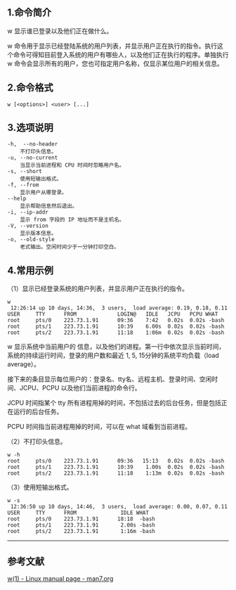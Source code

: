 ## 1.命令简介
w 显示谁已登录以及他们正在做什么。

w 命令用于显示已经登陆系统的用户列表，并显示用户正在执行的指令。执行这个命令可得知目前登入系统的用户有哪些人，以及他们正在执行的程序。单独执行 w 命令会显示所有的用户，您也可指定用户名称，仅显示某位用户的相关信息。

## 2.命令格式
```shell
w [<options>] <user> [...]
```

## 3.选项说明
```
-h,  --no-header
	不打印头信息。
-u, --no-current
	当显示当前进程和 CPU 时间时忽略用户名。
-s, --short
	使用短输出格式。
-f, --from
	显示用户从哪登录。
--help
	显示帮助信息然后退出。
-i, --ip-addr
	显示 from 字段的 IP 地址而不是主机名。
-V, --version
	显示版本信息。
-o, --old-style
	老式输出。空闲时间少于一分钟打印空白。
```

## 4.常用示例
（1）显示已经登录系统的用户列表，并显示用户正在执行的指令。
```shell
w
 12:26:14 up 10 days, 14:36,  3 users,  load average: 0.19, 0.18, 0.11
USER     TTY      FROM             LOGIN@   IDLE   JCPU   PCPU WHAT
root     pts/0    223.73.1.91      09:36    7:42   0.02s  0.02s -bash
root     pts/1    223.73.1.91      10:39    6.00s  0.02s  0.02s -bash
root     pts/2    223.73.1.91      11:18    1:06m  0.02s  0.02s -bash
```
w 显示系统中当前用户的 信息，以及他们的进程。第一行中依次显示当前时间，系统的持续运行时间，登录的用户数和最近 1, 5, 15分钟的系统平均负载（load average）。

接下来的条目显示每位用户的：登录名、tty名、远程主机、登录时间、空闲时间、JCPU、PCPU 以及他们当前进程的命令行。

JCPU 时间指某个 tty  所有进程用掉的时间，不包括过去的后台任务，但是包括正在运行的后台任务。

PCPU 时间指当前进程用掉的时间，可以在 what 域看到当前进程。

（2）不打印头信息。
```shell
w -h
root     pts/0    223.73.1.91      09:36   15:13   0.02s  0.02s -bash
root     pts/1    223.73.1.91      10:39    1.00s  0.02s  0.02s -bash
root     pts/2    223.73.1.91      11:18    1:13m  0.02s  0.02s -bash
```
（3）使用短输出格式。
```shell
w -s
 12:36:50 up 10 days, 14:46,  3 users,  load average: 0.00, 0.07, 0.11
USER     TTY      FROM              IDLE WHAT
root     pts/0    223.73.1.91      18:18  -bash
root     pts/1    223.73.1.91       2.00s -bash
root     pts/2    223.73.1.91       1:16m -bash
```

---
## 参考文献
[w(1) - Linux manual page - man7.org](https://man7.org/linux/man-pages/man1/w.1.html)

<Vssue title="w" />